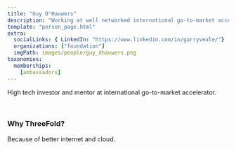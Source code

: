```yaml
---
title: "Guy D'Hauwers"
description: "Working at well networked international go-to-market accelerator in the high tech cloud market."
template: "person_page.html"
extra:
  socialLinks: { LinkedIn: "https://www.linkedin.com/in/garryveale/"}
  organizations: ["foundation"]
  imgPath: images/people/guy_dhauwers.png
taxonomies:
  memberships:
    [ambassadors]
---
```


High tech investor and mentor at international go-to-market accelerator.

<br>

### Why ThreeFold?
Because of better internet and cloud.
